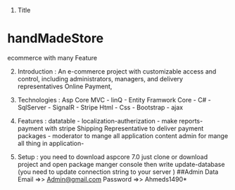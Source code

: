 1. Title
# handMadeStore
ecommerce with many Feature

2. Introduction :
An e-commerce project with customizable access and control, including administrators, managers, and delivery representatives Online Payment,


3. Technologies :
 Asp Core MVC - linQ - Entity Framwork Core - C# - SqlServer - SignalR - Stripe Html - Css - Bootstrap - ajax

4. Features :
 datatable - localization-autherization - make reports- payment with stripe Shipping Representative to deliver payment packages - moderator to mange all application content admin for mange all thing in application-

5. Setup :
you need to download aspcore 7.0
just clone or download project and open package manger console then write update-database (you need to update connection string to your server )
   ##Admin Data Email =>> Admin@gmail.com Password =>> Ahmeds1490*
